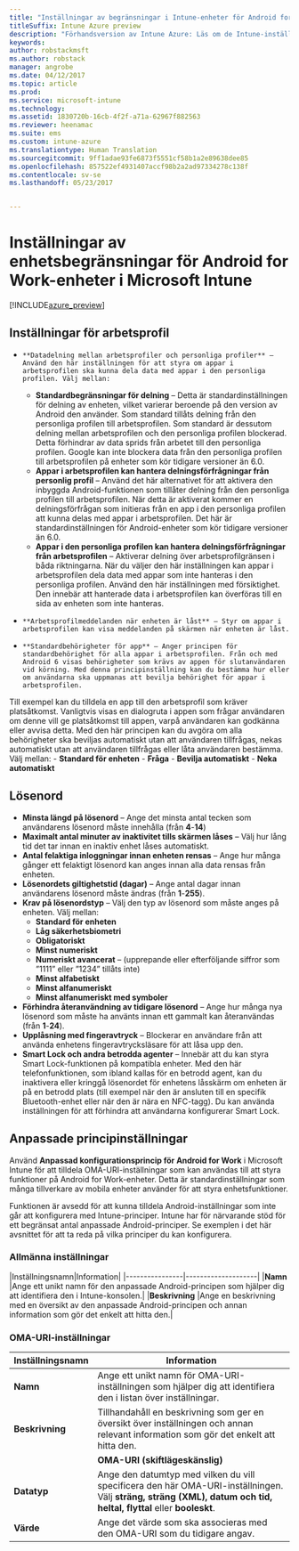 ```yaml
---
title: "Inställningar av begränsningar i Intune-enheter för Android for Work | Microsoft Docs"
titleSuffix: Intune Azure preview
description: "Förhandsversion av Intune Azure: Läs om de Intune-inställningar du kan använda för att styra inställningar och funktioner på Android for Work-enheter."
keywords: 
author: robstackmsft
ms.author: robstack
manager: angrobe
ms.date: 04/12/2017
ms.topic: article
ms.prod: 
ms.service: microsoft-intune
ms.technology: 
ms.assetid: 1830720b-16cb-4f2f-a71a-62967f882563
ms.reviewer: heenamac
ms.suite: ems
ms.custom: intune-azure
ms.translationtype: Human Translation
ms.sourcegitcommit: 9ff1adae93fe6873f5551cf58b1a2e89638dee85
ms.openlocfilehash: 857522ef4931407accf98b2a2ad97334278c138f
ms.contentlocale: sv-se
ms.lasthandoff: 05/23/2017


---
```


# <a name="android-for-work-device-restriction-settings-in-microsoft-intune"></a>Inställningar av enhetsbegränsningar för Android for Work-enheter i Microsoft Intune

[!INCLUDE[azure_preview](./includes/azure_preview.md)]

## <a name="work-profile-settings"></a>Inställningar för arbetsprofil
-     **Datadelning mellan arbetsprofiler och personliga profiler** – Använd den här inställningen för att styra om appar i arbetsprofilen ska kunna dela data med appar i den personliga profilen. Välj mellan:
    - **Standardbegränsningar för delning** – Detta är standardinställningen för delning av enheten, vilket varierar beroende på den version av Android den använder. Som standard tillåts delning från den personliga profilen till arbetsprofilen. Som standard är dessutom delning mellan arbetsprofilen och den personliga profilen blockerad. Detta förhindrar av data sprids från arbetet till den personliga profilen. Google kan inte blockera data från den personliga profilen till arbetsprofilen på enheter som kör tidigare versioner än 6.0.  
    - **Appar i arbetsprofilen kan hantera delningsförfrågningar från personlig profil** – Använd det här alternativet för att aktivera den inbyggda Android-funktionen som tillåter delning från den personliga profilen till arbetsprofilen. När detta är aktiverat kommer en delningsförfrågan som initieras från en app i den personliga profilen att kunna delas med appar i arbetsprofilen. Det här är standardinställningen för Android-enheter som kör tidigare versioner än 6.0.
    - **Appar i den personliga profilen kan hantera delningsförfrågningar från arbetsprofilen** – Aktiverar delning över arbetsprofilgränsen i båda riktningarna. När du väljer den här inställningen kan appar i arbetsprofilen dela data med appar som inte hanteras i den personliga profilen.  Använd den här inställningen med försiktighet. Den innebär att hanterade data i arbetsprofilen kan överföras till en sida av enheten som inte hanteras.


-     **Arbetsprofilmeddelanden när enheten är låst** – Styr om appar i arbetsprofilen kan visa meddelanden på skärmen när enheten är låst.
-     **Standardbehörigheter för app** – Anger principen för standardbehörighet för alla appar i arbetsprofilen. Från och med Android 6 visas behörigheter som krävs av appen för slutanvändaren vid körning. Med denna principinställning kan du bestämma hur eller om användarna ska uppmanas att bevilja behörighet för appar i arbetsprofilen.
Till exempel kan du tilldela en app till den arbetsprofil som kräver platsåtkomst. Vanligtvis visas en dialogruta i appen som frågar användaren om denne vill ge platsåtkomst till appen, varpå användaren kan godkänna eller avvisa detta. Med den här principen kan du avgöra om alla behörigheter ska beviljas automatiskt utan att användaren tillfrågas, nekas automatiskt utan att användaren tillfrågas eller låta användaren bestämma. Välj mellan:
    -     **Standard för enheten**
    -     **Fråga**
    -     **Bevilja automatiskt**
    -     **Neka automatiskt**

## <a name="password"></a>Lösenord

- **Minsta längd på lösenord** – Ange det minsta antal tecken som användarens lösenord måste innehålla (från **4**-**14**)
- **Maximalt antal minuter av inaktivitet tills skärmen låses** – Välj hur lång tid det tar innan en inaktiv enhet låses automatiskt.
- **Antal felaktiga inloggningar innan enheten rensas** – Ange hur många gånger ett felaktigt lösenord kan anges innan alla data rensas från enheten.
- **Lösenordets giltighetstid (dagar)** – Ange antal dagar innan användarens lösenord måste ändras (från **1**-**255**).
- **Krav på lösenordstyp** – Välj den typ av lösenord som måste anges på enheten. Välj mellan:
    - **Standard för enheten**
    - **Låg säkerhetsbiometri**
    - **Obligatoriskt**
    - **Minst numeriskt**
    - **Numeriskt avancerat** – (upprepande eller efterföljande siffror som ”1111” eller ”1234” tillåts inte)
    - **Minst alfabetiskt**
    - **Minst alfanumeriskt**
    - **Minst alfanumeriskt med symboler**
- **Förhindra återanvändning av tidigare lösenord** – Ange hur många nya lösenord som måste ha använts innan ett gammalt kan återanvändas (från **1**-**24**).
- **Upplåsning med fingeravtryck** – Blockerar en användare från att använda enhetens fingeravtrycksläsare för att låsa upp den.
- **Smart Lock och andra betrodda agenter** – Innebär att du kan styra Smart Lock-funktionen på kompatibla enheter. Med den här telefonfunktionen, som ibland kallas för en betrodd agent, kan du inaktivera eller kringgå lösenordet för enhetens låsskärm om enheten är på en betrodd plats (till exempel när den är ansluten till en specifik Bluetooth-enhet eller när den är nära en NFC-tagg). Du kan använda inställningen för att förhindra att användarna konfigurerar Smart Lock.

## <a name="custom-policy-settings"></a>Anpassade principinställningar
Använd **Anpassad konfigurationsprincip för Android for Work** i Microsoft Intune för att tilldela OMA-URI-inställningar som kan användas till att styra funktioner på Android for Work-enheter. Detta är standardinställningar som många tillverkare av mobila enheter använder för att styra enhetsfunktioner.

Funktionen är avsedd för att kunna tilldela Android-inställningar som inte går att konfigurera med Intune-principer.
Intune har för närvarande stöd för ett begränsat antal anpassade Android-principer. Se exemplen i det här avsnittet för att ta reda på vilka principer du kan konfigurera.

### <a name="general-settings"></a>Allmänna inställningar

|Inställningsnamn|Information|
    |----------------|--------------------|
    |**Namn** |Ange ett unikt namn för den anpassade Android-principen som hjälper dig att identifiera den i Intune-konsolen.|
    |**Beskrivning** |Ange en beskrivning med en översikt av den anpassade Android-principen och annan information som gör det enkelt att hitta den.|

### <a name="oma-uri-settings"></a>OMA-URI-inställningar

  |Inställningsnamn|Information|
  |--------|--------------------|
  |**Namn** |Ange ett unikt namn för OMA-URI-inställningen som hjälper dig att identifiera den i listan över inställningar.|
  |**Beskrivning** |Tillhandahåll en beskrivning som ger en översikt över inställningen och annan relevant information som gör det enkelt att hitta den.|
    |**OMA-URI (skiftlägeskänslig)** |Ange den OMA-URI som du vill tillhandahålla en inställning för.|
  |**Datatyp** |Ange den datumtyp med vilken du vill specificera den här OMA-URI-inställningen. Välj **sträng, sträng (XML), datum och tid, heltal, flyttal** eller **booleskt**.|
  |**Värde** |Ange det värde som ska associeras med den OMA-URI som du tidigare angav.|

